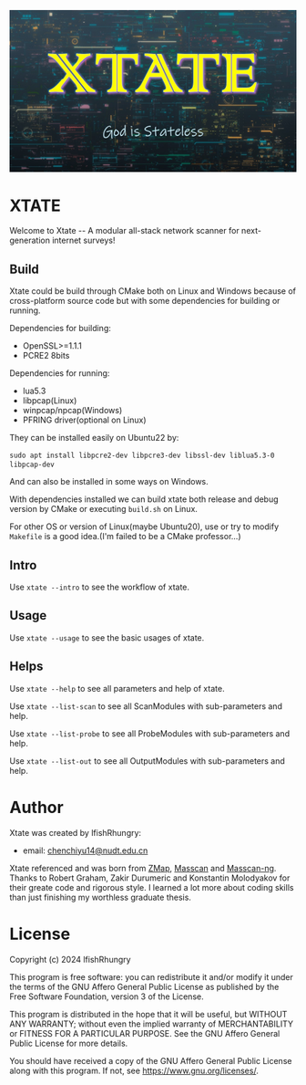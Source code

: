 ![state_poster](screenshots/poster.jpg)

# XTATE

Welcome to Xtate -- A modular all-stack network scanner for next-generation internet surveys!

## Build

Xtate could be build through CMake both on Linux and Windows because of cross-platform source code but with some dependencies for building or running.

Dependencies for building:

- OpenSSL>=1.1.1
- PCRE2 8bits

Dependencies for running:

- lua5.3
- libpcap(Linux)
- winpcap/npcap(Windows)
- PFRING driver(optional on Linux)

They can be installed easily on Ubuntu22 by:

```
sudo apt install libpcre2-dev libpcre3-dev libssl-dev liblua5.3-0 libpcap-dev
```

And can also be installed in some ways on Windows.

With dependencies installed we can build xtate both release and debug version by CMake or executing `build.sh` on Linux.

For other OS or version of Linux(maybe Ubuntu20), use or try to modify `Makefile` is a good idea.(I'm failed to be a CMake professor...)

## Intro

Use `xtate --intro` to see the workflow of xtate.

## Usage

Use `xtate --usage` to see the basic usages of xtate.

## Helps

Use `xtate --help` to see all parameters and help of xtate.

Use `xtate --list-scan` to see all ScanModules with sub-parameters and help.

Use `xtate --list-probe` to see all ProbeModules with sub-parameters and help.

Use `xtate --list-out` to see all OutputModules with sub-parameters and help.

# Author

Xtate was created by lfishRhungry:
- email: chenchiyu14@nudt.edu.cn

Xtate referenced and was born from [ZMap](https://github.com/zmap/zmap), [Masscan](https://github.com/robertdavidgraham/masscan/tree/master) and [Masscan-ng](https://github.com/bi-zone/masscan-ng). Thanks to Robert Graham, Zakir Durumeric and Konstantin Molodyakov for their greate code and rigorous style. I learned a lot more about coding skills than just finishing my worthless graduate thesis.

# License

Copyright (c) 2024 lfishRhungry

This program is free software: you can redistribute it and/or modify
it under the terms of the GNU Affero General Public License as published by
the Free Software Foundation, version 3 of the License.

This program is distributed in the hope that it will be useful,
but WITHOUT ANY WARRANTY; without even the implied warranty of
MERCHANTABILITY or FITNESS FOR A PARTICULAR PURPOSE.  See the
GNU Affero General Public License for more details.

You should have received a copy of the GNU Affero General Public License
along with this program.  If not, see <https://www.gnu.org/licenses/>.
